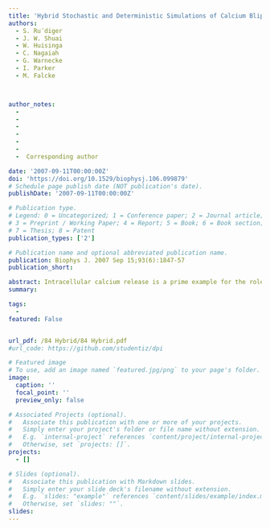 ```yaml
---
title: 'Hybrid Stochastic and Deterministic Simulations of Calcium Blips'
authors:
  - S. Ru¨diger
  - J. W. Shuai
  - W. Huisinga
  - C. Nagaiah
  - G. Warnecke
  - I. Parker
  - M. Falcke



author_notes:  
  -  
  -   
  -  
  - 
  - 
  - 
  -  Corresponding author     

date: '2007-09-11T00:00:00Z'
doi: 'https://doi.org/10.1529/biophysj.106.099879'
# Schedule page publish date (NOT publication's date).
publishDate: '2007-09-11T00:00:00Z'

# Publication type.
# Legend: 0 = Uncategorized; 1 = Conference paper; 2 = Journal article;
# 3 = Preprint / Working Paper; 4 = Report; 5 = Book; 6 = Book section;
# 7 = Thesis; 8 = Patent
publication_types: ['2']

# Publication name and optional abbreviated publication name.
publication: Biophys J. 2007 Sep 15;93(6):1847-57
publication_short: 

abstract: Intracellular calcium release is a prime example for the role of stochastic effects in cellular systems. Recent models consist of deterministic reaction-diffusion equations coupled to stochastic transitions of calcium channels. The resulting dynamics is of multiple time and spatial scales, which complicates far-reaching computer simulations. In this article, we introduce a novel hybrid scheme that is especially tailored to accurately trace events with essential stochastic variations, while deterministic concentration variables are efficiently and accurately traced at the same time. We use finite elements to efficiently resolve the extreme spatial gradients of concentration variables close to a channel. We describe the algorithmic approach and we demonstrate its efficiency compared to conventional methods. Our single-channel model matches experimental data and results in intriguing dynamics if calcium is used as charge carrier. Random openings of the channel accumulate in bursts of calcium blips that may be central for the understanding of cellular calcium dynamics.
summary: 

tags:
  - 
featured: False


url_pdf: /84 Hybrid/84 Hybrid.pdf
#url_code: https://github.com/studentiz/dpi

# Featured image
# To use, add an image named `featured.jpg/png` to your page's folder.
image:
  caption: ''
  focal_point: ''
  preview_only: false

# Associated Projects (optional).
#   Associate this publication with one or more of your projects.
#   Simply enter your project's folder or file name without extension.
#   E.g. `internal-project` references `content/project/internal-project/index.md`.
#   Otherwise, set `projects: []`.
projects:
  - []

# Slides (optional).
#   Associate this publication with Markdown slides.
#   Simply enter your slide deck's filename without extension.
#   E.g. `slides: "example"` references `content/slides/example/index.md`.
#   Otherwise, set `slides: ""`.
slides:
---
```



